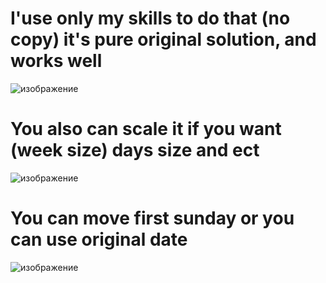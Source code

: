 # I'use only my skills to do that (no copy) it's pure original solution, and works well
![изображение](https://github.com/goderxxa/DateCalendar/assets/35173779/67dfbc5c-b820-4177-a6f5-9038f503a7ac)

# You also can scale it if you want (week size) days size and ect
![изображение](https://github.com/goderxxa/DateCalendar/assets/35173779/303371c0-0dfd-49e2-b150-708544524b07)

# You can move first sunday or you can use original date 
![изображение](https://github.com/goderxxa/DateCalendar/assets/35173779/7cb4d596-ffde-4316-9c9f-0b1d2b4b9e55)
